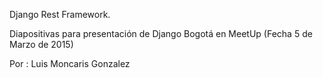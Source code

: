 Django Rest Framework.

Diapositivas para presentación de Django Bogotá en MeetUp (Fecha 5 de Marzo de 2015)

Por : Luis Moncaris Gonzalez
